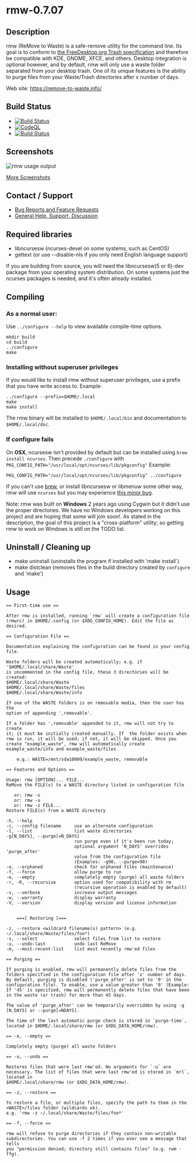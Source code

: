 # rmw-0.7.07

## Description

rmw (ReMove to Waste) is a safe-remove utility for the command line.
Its goal is to conform to [the FreeDesktop.org Trash
specification](https://specifications.freedesktop.org/trash-spec/trashspec-latest.html)
and therefore be compatible with KDE, GNOME, XFCE, and others. Desktop
integration is optional however, and by default, rmw will only use a
waste folder separated from your desktop trash. One of its unique
features is the ability to purge files from your Waste/Trash
directories after x number of days.

Web site: <https://remove-to-waste.info/>

## Build Status

* [![Build Status](https://api.travis-ci.com/theimpossibleastronaut/rmw.svg?branch=master)](https://travis-ci.com/github/theimpossibleastronaut/rmw)
* [![CodeQL](https://github.com/theimpossibleastronaut/rmw/workflows/CodeQL/badge.svg)](https://github.com/theimpossibleastronaut/rmw/actions?query=workflow%3ACodeQL)
* [![Build Status](https://semaphoreci.com/api/v1/andy5995/rmw-3/branches/master/badge.svg)](https://semaphoreci.com/andy5995/rmw-3)

## Screenshots

![rmw usage output](https://remove-to-waste.info/images/Screenshot_2020-04-11.png)

[More Screenshots](https://remove-to-waste.info/screenshots.html)

## Contact / Support

* [Bug Reports and Feature Requests](https://github.com/theimpossibleastronaut/rmw/blob/master/CONTRIBUTING.md#bug-reports-and-feature-requests)
* [General Help, Support, Discussion](https://remove-to-waste.info/#support)

## Required libraries

* libncursesw (ncurses-devel on some systems, such as CentOS)
* gettext (or use --disable-nls if you only need English language support)

If you are building from source, you will need the libncursesw(5 or
6)-dev package from your operating system distribution. On some systems
just the ncurses packages is needed, and it's often already installed.

## Compiling

### As a normal user:

Use `../configure --help` to view available compile-time options.

    mkdir build
    cd build
    ../configure
    make

### Installing without superuser privileges

If you would like to install rmw without superuser privileges, use a prefix
that you have write access to. Example:

    ../configure --prefix=$HOME/.local
    make
    make install

The rmw binary will be installed to `$HOME/.local/bin` and documentation to
`$HOME/.local/doc`.

### If configure fails

On **OSX**, ncursesw isn't provided by default but can be installed
using `brew install ncurses`. Then precede `./configure` with
`PKG_CONFIG_PATH="/usr/local/opt/ncurses/lib/pkgconfig"` Example:

    PKG_CONFIG_PATH="/usr/local/opt/ncurses/lib/pkgconfig" ../configure

If you can't use [brew](https://brew.sh/), or install libncursesw or
libmenuw some other way, rmw will use `ncurses` but you may experience
[this minor
bug](https://github.com/theimpossibleastronaut/rmw/issues/205).

Note: rmw was built on **Windows** 2 years ago using Cygwin but it
didn't use the proper directories. We have no Windows developers
working on this project and are hoping that some will join soon!. As
stated in the description, the goal of this project is a
"cross-platform" utility; so getting rmw to work on Windows is
still on the TODO list.

## Uninstall / Cleaning up

* make uninstall (uninstalls the program if installed with 'make install`)
* make distclean (removes files in the build directory created by
`configure` and 'make')

## Usage
```
== First-time use ==

After rmw is installed, running `rmw` will create a configuration file
(rmwrc) in $HOME/.config (or $XDG_CONFIG_HOME). Edit the file as
desired.

== Configuration File ==

Documentation explaining the configuration can be found in your config
file.

Waste folders will be created automatically; e.g. if '$HOME/.local/share/Waste'
is uncommented in the config file, these 3 directories will be created:
$HOME/.local/share/Waste
$HOME/.local/share/Waste/files
$HOME/.local/share/Waste/info

If one of the WASTE folders is on removable media, then the user has the
option of appending ',removable'.

If a folder has ',removable' appended to it, rmw will not try to create
it; it must be initially created manually. If  the folder exists when
rmw is run, it will be used; if not, it will be skipped. Once you
create "example_waste", rmw will automatically create
example_waste/info and example_waste/files

    e.g.: WASTE=/mnt/sda10000/example_waste, removable

== Features and Options ==

Usage: rmw [OPTION]... FILE...
ReMove the FILE(s) to a WASTE directory listed in configuration file

   or: rmw -s
   or: rmw -u
   or: rmw -z FILE...
Restore FILE(s) from a WASTE directory

-h, --help
-c, --config filename     use an alternate configuration
-l, --list                list waste directories
-g[N_DAYS], --purge[=N_DAYS]
                          run purge even if it's been run today;
                          optional argument 'N_DAYS' overrides 'purge_after'
                          value from the configuration file
                          (Examples: -g90, --purge=90)
-o, --orphaned            check for orphaned files (maintenance)
-f, --force               allow purge to run
-e, --empty               completely empty (purge) all waste folders
-r, -R, --recursive       option used for compatibility with rm
                          (recursive operation is enabled by default)
-v, --verbose             increase output messages
-w, --warranty            display warranty
-V, --version             display version and license information


    ===] Restoring [===

-z, --restore <wildcard filename(s) pattern> (e.g. ~/.local/share/Waste/files/foo*)
-s, --select              select files from list to restore
-u, --undo-last           undo last ReMove
-m, --most-recent-list    list most recently rmw'ed files

== Purging ==

If purging is enabled, rmw will permanently delete files from the
folders specified in the configuration file after 'x' number of days.
By default, purging is disabled ('purge_after' is set to '0' in the
configuration file). To enable, use a value greater than '0' (Example:
If '45' is specified, rmw will permanently delete files that have been
in the waste (or trash) for more than 45 days.

The value of 'purge_after' can be temporarily overridden by using -g
[N_DAYS] or --purge[=NDAYS].

The time of the last automatic purge check is stored in `purge-time`,
located in $HOME/.local/share/rmw (or $XDG_DATA_HOME/rmw).

== -e, --empty ==

Completely empty (purge) all waste folders

== -u, --undo ==

Restores files that were last rmw'ed. No arguments for `-u` are
necessary. The list of files that were last rmw'ed is stored in `mrl`, located in
$HOME/.local/share/rmw (or $XDG_DATA_HOME/rmw).

== -z, --restore ==

To restore a file, or multiple files, specify the path to them in the
<WASTE>/files folder (wildcards ok).
e.g. 'rmw -z ~/.local/share/Waste/files/foo*'

== -f, --force ==

rmw will refuse to purge directories if they contain non-writable
subdirectories. You can use -f 2 times if you ever see a message that tells
you "permission denied; directory still contains files" (e.g. rwm -ffg).

```
